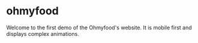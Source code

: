 # ohmyfood
Welcome to the first demo of the Ohmyfood's website.
It is mobile first and displays complex animations.
